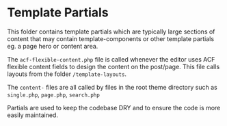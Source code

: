 # Template Partials

This folder contains template partials which are typically large sections of content that may contain template-components or other template partials eg. a page hero or content area.

The `acf-flexible-content.php` file is called whenever the editor uses ACF flexible content fields to design the content on the post/page. This file calls layouts from the folder `/template-layouts`.

The `content-` files are all called by files in the root theme directory such as `single.php`, `page.php`, `search.php`

Partials are used to keep the codebase DRY and to ensure the code is more easily maintained.
